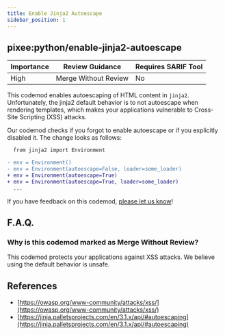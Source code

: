 ```yaml
---
title: Enable Jinja2 Autoescape
sidebar_position: 1
---
```


## pixee:python/enable-jinja2-autoescape

| Importance | Review Guidance      | Requires SARIF Tool |
|------------|----------------------|---------------------|
 | High       | Merge Without Review | No                  |

This codemod enables autoescaping of HTML content in `jinja2`. Unfortunately, the jinja2
default behavior is to not autoescape when rendering templates, which makes your applications
vulnerable to Cross-Site Scripting (XSS) attacks.

Our codemod checks if you forgot to enable autoescape or if you explicitly disabled it. The change looks as follows:

```diff
  from jinja2 import Environment

- env = Environment()
- env = Environment(autoescape=False, loader=some_loader)
+ env = Environment(autoescape=True)
+ env = Environment(autoescape=True, loader=some_loader)
  ...
```

If you have feedback on this codemod, [please let us know](mailto:feedback@pixee.ai)!

## F.A.Q. 

### Why is this codemod marked as Merge Without Review?

This codemod protects your applications against XSS attacks. We believe using the default behavior is unsafe.

## References
* [https://owasp.org/www-community/attacks/xss/](https://owasp.org/www-community/attacks/xss/)
* [https://jinja.palletsprojects.com/en/3.1.x/api/#autoescaping](https://jinja.palletsprojects.com/en/3.1.x/api/#autoescaping)
